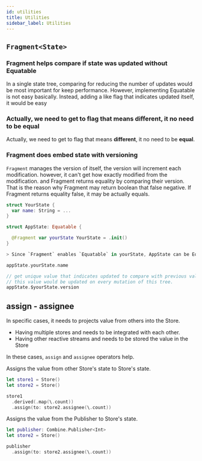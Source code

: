 ```yaml
---
id: utilities
title: Utilities
sidebar_label: Utilities
---
```


## `Fragment<State>`

### Fragment helps compare if state was updated without Equatable

‌In a single state tree, comparing for reducing the number of updates would be most important for keep performance. However, implementing Equatable is not easy basically. Instead, adding a like flag that indicates updated itself, it would be easy

### Actually, we need to get to flag that means different, it no need to be equal

Actually, we need to get to flag that means **different**, it no need to be **equal**.

### Fragment does embed state with versioning

`Fragment` manages the version of itself, the version will increment each modification. however, it can't get how exactly modified from the modification. and Fragment returns equality by comparing their version.
That is the reason why Fragment may return boolean that false negative.
If Fragment returns equality false, it may be actually equals.

```swift
struct YourState {
  var name: String = ...
}

struct AppState: Equatable {

  @Fragment var yourState YourState = .init()
}

> Since `Fragment` enables `Equatable` in yourState, AppState can be Equatable with synthesizing.

appState.yourState.name

// get unique value that indicates updated to compare with previous value.
// this value would be updated on every mutation of this tree.
appState.$yourState.version
```

## assign - assignee

In specific cases, it needs to projects value from others into the Store.

- Having multiple stores and needs to be integrated with each other.
- Having other reactive streams and needs to be stored the value in the Store

In these cases, `assign` and `assignee` operators help.

Assigns the value from other Store's state to Store's state.

```swift
let store1 = Store()
let store2 = Store()

store1
  .derived(.map(\.count))
  .assign(to: store2.assignee(\.count))
```

Assigns the value from the Publisher to Store's state.

```swift
let publisher: Combine.Publisher<Int>
let store2 = Store()

publisher
  .assign(to: store2.assignee(\.count))
```
